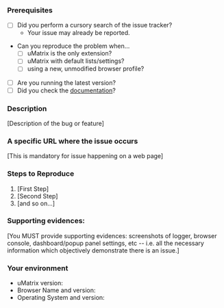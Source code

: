 ### Prerequisites

* [ ] Did you perform a cursory search of the issue tracker?
    * Your issue may already be reported.
* Can you reproduce the problem when...
    * [ ] uMatrix is the only extension?
    * [ ] uMatrix with default lists/settings?
    * [ ] using a new, unmodified browser profile?
* [ ] Are you running the latest version?
* [ ] Did you check the [documentation](https://github.com/gorhill/uMatrix/wiki)?

### Description

[Description of the bug or feature]

### A specific URL where the issue occurs

[This is mandatory for issue happening on a web page]

### Steps to Reproduce

1. [First Step]
2. [Second Step]
3. [and so on...]

### Supporting evidences:

[You MUST provide supporting evidences: screenshots of logger, browser console, dashboard/popup panel settings, etc -- i.e. all the necessary information which objectively demonstrate there is an issue.]

### Your environment

* uMatrix version:
* Browser Name and version:
* Operating System and version:

